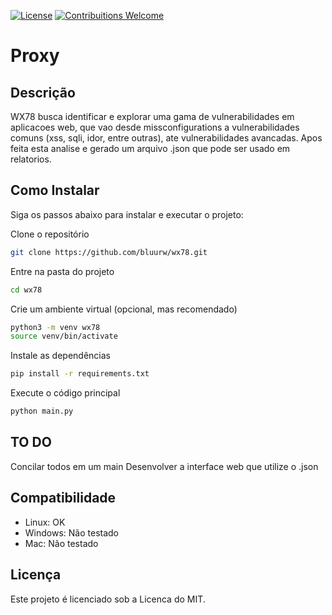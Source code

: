 [![License](https://img.shields.io/badge/license-MIT-_red.svg)](https://opensource.org/licenses/MIT)
[![Contribuitions Welcome](https://img.shields.io/badge/contribuitions-welcome-brightgreen.svg?style=flat)](https://github.com/bluurw/wx78/issues)

# **Proxy**

## **Descrição**

WX78 busca identificar e explorar uma gama de vulnerabilidades em aplicacoes web, que vao desde missconfigurations a vulnerabilidades comuns (xss, sqli, idor, entre outras), ate vulnerabilidades avancadas. Apos feita esta analise e gerado um arquivo .json que pode ser usado em relatorios.

## **Como Instalar**

Siga os passos abaixo para instalar e executar o projeto:

Clone o repositório
```bash
git clone https://github.com/bluurw/wx78.git
```

Entre na pasta do projeto
```bash
cd wx78
```

Crie um ambiente virtual (opcional, mas recomendado)
```bash
python3 -m venv wx78
source venv/bin/activate
```

Instale as dependências
```bash
pip install -r requirements.txt
```

Execute o código principal
```bash
python main.py
```

## **TO DO**

Concilar todos em um main
Desenvolver a interface web que utilize o .json

## **Compatibilidade**
- Linux: OK
- Windows: Não testado
- Mac: Não testado

## **Licença**

Este projeto é licenciado sob a Licenca do MIT.